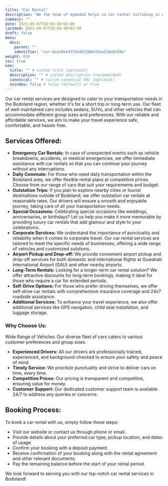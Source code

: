 ```yaml
---
title: "Car Rental"
description: "We the team of mymodod helps in car rental including in emergencies in the Bodoland Territorial Region!"
summary: ""
date: 2023-09-07T16:04:48+02:00
lastmod: 2023-09-07T16:04:48+02:00
draft: false
menu:
  docs:
    parent: ""
    identifier: "car-6a1a6be4373e933280d78ea53de6158e"
weight: 810
toc: true
seo:
  title: "" # custom title (optional)
  description: "" # custom description (recommended)
  canonical: "" # custom canonical URL (optional)
  noindex: false # false (default) or true
---
```

Our car rental services are designed to cater to your transportation needs in the Bodoland region, whether it's for a short trip or long-term use. Our fleet of well-maintained cars includes sedans, SUVs, and other vehicles that can accommodate different group sizes and preferences. With our reliable and affordable services, we aim to make your travel experience safe, comfortable, and hassle-free.

## Services Offered:

 - **Emergency Car Rentals:** In case of unexpected events such as vehicle breakdowns, accidents, or medical emergencies, we offer immediate assistance with car rentals so that you can continue your journey without any interruptions.
 - **Daily Commute:** For those who need daily transportation within the Bodoland area, we offer flexible rental plans at competitive prices. Choose from our range of cars that suit your requirements and budget.
 - **Outstation Trips:** If you plan to explore nearby cities or tourist destinations outside of Bodoland, we offer outstation car rentals at reasonable rates. Our drivers will ensure a smooth and enjoyable journey, taking care of all your transportation needs.
 - **Special Occasions:** Celebrating special occasions like weddings, anniversaries, or birthdays? Let us help you make it more memorable by providing luxury car rentals that add glamour and style to your celebrations.
 - **Corporate Services:** We understand the importance of punctuality and reliability when it comes to corporate travel. Our car rental services are tailored to meet the specific needs of businesses, offering a wide range of vehicles and customized solutions.
 - **Airport Pickup and Drop-off:** We provide convenient airport pickup and drop-off services for both domestic and international flights at Guwahati International Airport (GAU) and other nearby airports.
 - **Long-Term Rentals:** Looking for a longer-term car rental solution? We offer attractive discounts for long-term bookings, making it ideal for those who require a car for extended periods.
 - **Self-Drive Options:** For those who prefer driving themselves, we offer self-drive car rentals with comprehensive insurance coverage and 24x7 roadside assistance.
 - **Additional Services:** To enhance your travel experience, we also offer additional services like GPS navigation, child seat installation, and luggage storage.

### Why Choose Us:

Wide Range of Vehicles: Our diverse fleet of cars caters to various customer preferences and group sizes.
 - **Experienced Drivers:** All our drivers are professionally trained, experienced, and background-checked to ensure your safety and peace of mind.
 - **Timely Service:** We prioritize punctuality and strive to deliver cars on time, every time.
 - **Competitive Prices:** Our pricing is transparent and competitive, ensuring value for money.
 - **Customer Support:** Our dedicated customer support team is available 24/7 to address any queries or concerns.

## Booking Process:
To book a car rental with us, simply follow these steps:

 - Visit our website or contact us through phone or email.
 - Provide details about your preferred car type, pickup location, and dates of usage.
 - Confirm your booking with a deposit payment.
 - Receive confirmation of your booking along with the rental agreement and other relevant documents.
 - Pay the remaining balance before the start of your rental period.

We look forward to serving you with our top-notch car rental services in Bodoland!